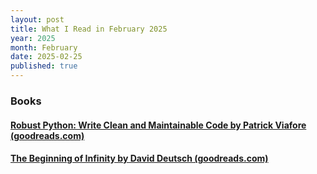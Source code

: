 ```yaml
---
layout: post
title: What I Read in February 2025
year: 2025
month: February
date: 2025-02-25
published: true
---
```


### Books

####  [Robust Python: Write Clean and Maintainable Code by Patrick Viafore (goodreads.com)](https://www.goodreads.com/book/show/58218460-robust-python)

####  [The Beginning of Infinity by David Deutsch (goodreads.com)](https://www.goodreads.com/book/show/10483171-the-beginning-of-infinity)







